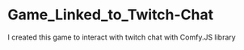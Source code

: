 # Game_Linked_to_Twitch-Chat
I created this game to interact with twitch chat with Comfy.JS library
